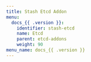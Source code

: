 ```yaml
---
title: Stash Etcd Addon
menu:
  docs_{{ .version }}:
    identifier: stash-etcd
    name: Etcd
    parent: etcd-addons
    weight: 90
menu_name: docs_{{ .version }}
---
```

